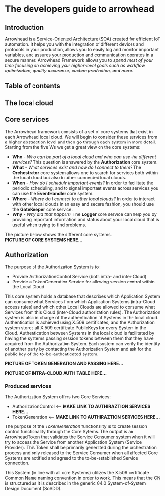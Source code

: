 # The developers guide to arrowhead

## Introduction
Arrowhead is a Service-Oriented Architecture (SOA) created for efficient IoT automation. It helps you with the integration of different devices and protocols in your production, allows you to easily log and monitor important variables, and assures your production and communication operates in a secure manner. Arrowhead Framework allows you to *spend most of your time focusing on achieving your higher-level goals such as workflow optimization, quality assurance, custom production, and more*.

## Table of contents

## The local cloud

## Core services
The Arrowhead framework consists of a set of core systems that exist in each Arrowhead local cloud. We will begin to consider these services from a higher abstraction level and then go through each system in more detail. Starting from the five Ws we get a great view on the core systems:  

* **Who** - *Who can be part of a local cloud and who can use the different services?* This question is answered by the **Authorization** core system.
* **What** - *What services exist and how do I connect to them?* The **Orchestrator** core system allows one to search for services both within the local cloud but also in other connected local clouds. 
* **When** - *How do I schedule important events?* In order to facilitate the periodic scheduling, and to signal important events across services you can use the **EventHandler** core system.
* **Where** - *Where do I connect to other local clouds?* In order to interact with other local clouds in an easy and secure fashion, you should use the **GateKeeper** core service.
* **Why** - *Why did that happen?* The **Logger** core service can help you by providing important information and status about your local cloud that is useful when trying to find problems.

The picture below shows the different core systems.  
**PICTURE OF CORE SYSTEMS HERE...**


##  Authorization
The purpose of the Authorization System is to:  

* Provide AuthorizationControl Service (both intra- and inter-Cloud)
* Provide a TokenGeneration Service for allowing session control within the Local Cloud

This core system holds a database that describes which Application System can consume what Services from which Application Systems (intra-Cloud access rules) and which other Local Clouds are allowed to consume what Services from this Cloud (inter-Cloud authorization rules). The Authorization system is also in charge of the authentication of Systems in the local cloud. Authentication is achieved using X.509 certificates, and the Authorization system stores all X.509 certificate PublicKeys for every System in the Cloud. Authentication between Systems in the local cloud is facilitated by having the systems  passing session tokens between them that they have acquired from the Authorization System. Each system can verify the identity of another party by contacting the Authorization System and ask for the public key of the to-be-authenticated system.

**PICTURE OF TOKEN GENERATION AND PASSING HERE...**

**PICTURE OF INTRA-CLOUD AUTH TABLE HERE...**


### Produced services
The Authorization System offers two Core Services:  

* AuthorizationControl <-- **MAKE LINK TO AUTHIRAZTION SERVICES HERE...**
* TokenGeneration <-- **MAKE LINK TO AUTHIRAZTION SERVICES HERE...**

The purpose of the *TokenGeneration* functionality is to create session control functionality through the Core Sytems. The output is an ArrowheadToken that validates the Service Consumer system when it will try to access the Service from another Application System (Service Provider). This Token shall be primarily generated during the orchestration process and only released to the Service Consumer when all affected Core Systems are notified and agreed to the to-be-established Service connection. 

This System (in line with all core Systems) utilizes the X.509 certificate Common Name naming convention in order to work. This means that the CN is structured as it is described in the generic G4.0 System-of-System Design Document (SoSDD). 
